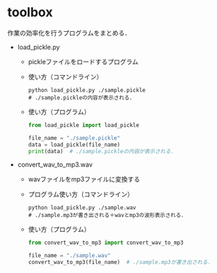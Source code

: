 # toolbox

作業の効率化を行うプログラムをまとめる．

* load\_pickle.py
  
  * pickleファイルをロードするプログラム
  
  * 使い方（コマンドライン）
    
    ```
    python load_pickle.py ./sample.pickle
    # ./sample.pickleの内容が表示される．
    ```
  
  * 使い方（プログラム）
    
    ```python
    from load_pickle import load_pickle
    
    file_name = "./sample.pickle"
    data = load_pickle(file_name)
    print(data)  # ./sample.pickleの内容が表示される．
    ```

* convert\_wav\_to\_mp3.wav
  
  * wavファイルをmp3ファイルに変換する
  
  * プログラム使い方（コマンドライン）
    
    ```
    python load_pickle.py ./sample.wav
    # ./sample.mp3が書き出される＋wavとmp3の波形表示される．
    ```
  
  * 使い方（プログラム）
    
    ```python
    from convert_wav_to_mp3 import convert_wav_to_mp3
    
    file_name = "./sample.wav"
    convert_wav_to_mp3(file_name)  # ./sample.mp3が書き出される．
    ```
